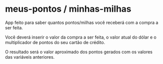 # meus-pontos / minhas-milhas
App feito para saber quantos pontos/milhas você receberá com a compra a ser feita.

Você deverá inserir o valor da compra a ser feita, o valor atual do dólar e o multiplicador de pontos do seu cartão de crédito.

O resultado será o valor aproximado dos pontos gerados com os valores das variáveis anteriores.
